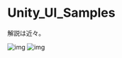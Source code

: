 Unity_UI_Samples
================

解説は近々。

![img](https://raw.githubusercontent.com/wiki/tsubaki/Unity_UI_Samples/img/scroll6.gif)
![img](https://raw.githubusercontent.com/wiki/tsubaki/Unity_UI_Samples/img/scroll7.gif)